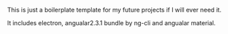 This is just a boilerplate template for my future projects if I will ever need it.

It includes electron, angualar2.3.1 bundle by ng-cli and angualar material.